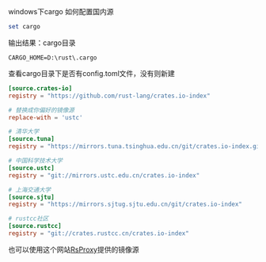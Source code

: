 windows下cargo 如何配置国内源

```powershell
set cargo
```

输出结果：cargo目录

```
CARGO_HOME=D:\rust\.cargo
```

查看cargo目录下是否有config.toml文件，没有则新建

```toml
[source.crates-io]
registry = "https://github.com/rust-lang/crates.io-index"

# 替换成你偏好的镜像源
replace-with = 'ustc'

# 清华大学
[source.tuna]
registry = "https://mirrors.tuna.tsinghua.edu.cn/git/crates.io-index.git"

# 中国科学技术大学
[source.ustc]
registry = "git://mirrors.ustc.edu.cn/crates.io-index"

# 上海交通大学
[source.sjtu]
registry = "https://mirrors.sjtug.sjtu.edu.cn/git/crates.io-index"

# rustcc社区
[source.rustcc]
registry = "git://crates.rustcc.cn/crates.io-index"
```

也可以使用这个网站[RsProxy](https://rsproxy.cn/)提供的镜像源 